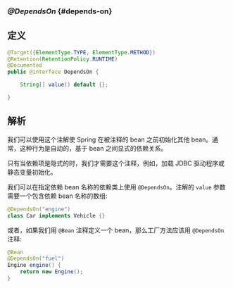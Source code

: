 ### _@DependsOn_ {#depends-on}

## 定义

```java
@Target({ElementType.TYPE, ElementType.METHOD})
@Retention(RetentionPolicy.RUNTIME)
@Documented
public @interface DependsOn {

    String[] value() default {};

}
```

## 解析

我们可以使用这个注解使 Spring 在被注释的 bean 之前初始化其他 bean。通常，这种行为是自动的，基于 bean 之间显式的依赖关系。

只有当依赖项是隐式的时，我们才需要这个注释，例如，加载 JDBC 驱动程序或静态变量初始化。

我们可以在指定依赖 bean 名称的依赖类上使用 `@DependsOn`。注解的 `value` 参数需要一个包含依赖 bean 名称的数组:

```java
@DependsOn("engine")
class Car implements Vehicle {}
```

或者，如果我们用 `@Bean` 注释定义一个 bean，那么工厂方法应该用 `@DependsOn` 注释:

```java
@Bean
@DependsOn("fuel")
Engine engine() {
    return new Engine();
}
```



